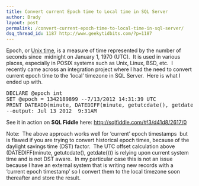 ```yaml
---
title: Convert current Epoch time to Local time in SQL Server
author: Brady
layout: post
permalink: /convert-current-epoch-time-to-local-time-in-sql-server/
dsq_thread_id: 1187 http://www.geekytidbits.com/?p=1187
---
```

Epoch, or <a href="http://en.wikipedia.org/wiki/Unix_time" target="_blank">Unix time</a>, is a measure of time represented by the number of seconds since  midnight on January 1, 1970 (UTC).  It is used in various places, especially in POSIX systems such as Unix, Linux, BSD, etc.  I recently came across an integration project where I had the need to convert current epoch time to the &#8216;local&#8217; timezone in SQL Server.  Here is what I ended up with.

<pre class="brush:sql;">DECLARE @epoch int
SET @epoch = 1342189899 --7/13/2012 14:31:39 UTC
PRINT DATEADD(minute, DATEDIFF(minute, getutcdate(), getdate()), DATEADD(s, @epoch, '19700101 00:00:00:000'))
--output: Jul 13 2012  9:31AM</pre>

See it in action on **SQL Fiddle** here: <a href="http://sqlfiddle.com/#!3/d41d8/2617/0" target="_blank">http://sqlfiddle.com/#!3/d41d8/2617/0</a>

Note:  The above approach works well for &#8216;current&#8217; epoch timestamps  but is flawed if you are trying to convert historical epoch times, because of the daylight savings time (DST) factor.  The UTC offset calculation above (DATEDIFF(minute, getutcdate(), getdate())) is relying upon current system time and is not DST aware.  In my particular case this is not an issue because I have an external system that is writing new records with a &#8216;current epoch timestamp&#8217; so I convert them to the local timezone soon thereafter and store the result.

